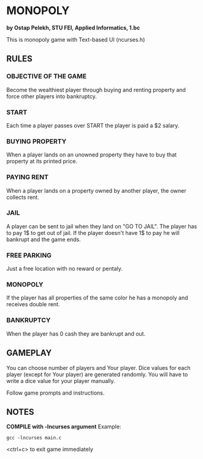 # MONOPOLY
**by Ostap Pelekh, STU FEI, Applied Informatics, 1.bc**

This is monopoly game with Text-based UI (ncurses.h)



## RULES

### OBJECTIVE OF THE GAME
Become the wealthiest player through buying and renting property and force other players into bankruptcy.

### START
Each time a player passes over START the player is paid a $2 salary.

### BUYING PROPERTY
When a player lands on an unowned property they have to buy that property at its printed price.

### PAYING RENT
When a player lands on a property owned by another player, the owner collects rent.

### JAIL
A player can be sent to jail when they land on "GO TO JAIL".
The player has to pay 1$ to get out of jail.
If the player doesn't have 1$ to pay he will bankrupt and the game ends.

### FREE PARKING
Just a free location with no reward or pentaly.

### MONOPOLY
If the player has all properties of the same color he has a monopoly and receives double rent.

### BANKRUPTCY
When the player has 0 cash they are bankrupt and out.


## GAMEPLAY 

You can choose number of players and Your player.
Dice values for each player (except for Your player) are generated randomly. You will have to write a dice value for your player manually.

Follow game prompts and instructions.


## NOTES 

**COMPILE with -lncurses argument**
Example:

    gcc -lncurses main.c

<ctrl+c> to exit game immediately
